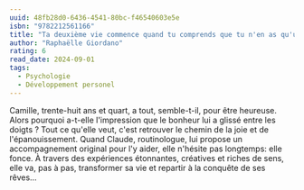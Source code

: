 ```yaml
---
uuid: 48fb28d0-6436-4541-80bc-f46540603e5e
isbn: "9782212561166"
title: "Ta deuxième vie commence quand tu comprends que tu n'en as qu'une"
author: "Raphaëlle Giordano"
rating: 6
read_date: 2024-09-01
tags:
  - Psychologie
  - Développement personel
---
```


Camille, trente-huit ans et quart, a tout, semble-t-il, pour être heureuse. Alors pourquoi a-t-elle l'impression que le bonheur lui a glissé entre les doigts ? Tout ce qu'elle veut, c'est retrouver le chemin de la joie et de l'épanouissement. Quand Claude, routinologue, lui propose un accompagnement original pour l'y aider, elle n'hésite pas longtemps: elle fonce.
À travers des expériences étonnantes, créatives et riches de sens, elle va, pas à pas, transformer sa vie et repartir à la conquête de ses rêves…
